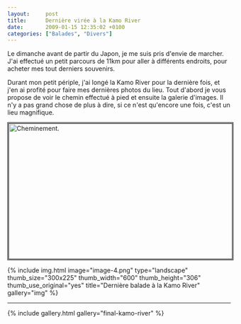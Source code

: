 ```yaml
---
layout:     post
title:      Dernière virée à la Kamo River
date:       2009-01-15 12:35:02 +0100
categories: ["Balades", "Divers"]
---
```


Le dimanche avant de partir du Japon, je me suis pris d'envie de marcher. J'ai effectué un petit parcours de 11km
pour aller à différents endroits, pour acheter mes tout derniers souvenirs.

<!--more-->

Durant mon petit périple, j'ai longé la Kamo River pour la dernière fois, et j'en ai profité pour faire mes
dernières photos du lieu. Tout d'abord je vous propose de voir le chemin effectué à pied et ensuite la galerie
d'images. Il n'y a pas grand chose de plus à dire, si ce n'est qu'encore une fois, c'est un lieu magnifique.

<a href="http://japan.prevole.ch/wp-content/uploads/2009/01/image-4.png"><img class="alignnone size-medium wp-image-1440 aligncenter" style="border: 3px double black;" title="Cheminement." src="http://japan.prevole.ch/wp-content/uploads/2009/01/image-4.png" alt="Cheminement." width="600" height="306" /></a>

<!-- /assets/images/posts/2009-01-15-derniere-viree-a-la-kamo-river/image-4.png -->
{% include img.html
    image="image-4.png"
    type="landscape"
    thumb_size="300x225"
    thumb_width="600"
    thumb_height="306"
    thumb_use_original="yes"
    title="Dernière balade à la Kamo River"
    gallery="img"
%}


-----

{% include gallery.html gallery="final-kamo-river" %}


